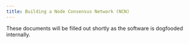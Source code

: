 ```yaml
---
title: Building a Node Consensus Network (NCN)
---
```


These documents will be filled out shortly as the software is dogfooded internally.